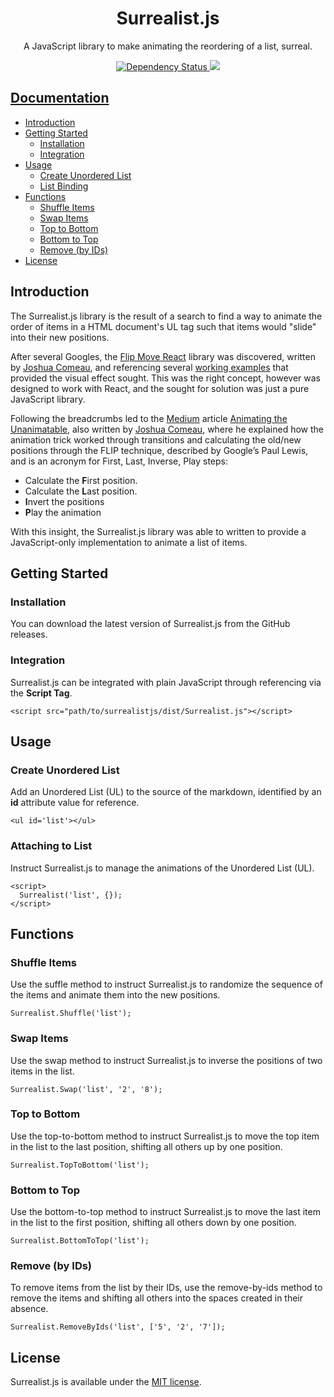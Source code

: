 <h1 align="center">Surrealist.js</h1>

<p align="center">
A JavaScript library to make animating the reordering of a list, surreal.
</p>

<p align="center">
<a href="https://david-dm.org/Scott-D-Hodgson/Surrealist.js#info=dependencies"><img src="https://david-dm.org/Scott-D-Hodgson/Surrealist.js/status.svg" alt="Dependency Status"/>
<a href="https://david-dm.org/Scott-D-Hodgson/Surrealist.js#info=devDependencies"><img src="https://david-dm.org/Scott-D-Hodgson/Surrealist.js/dev-status.svg"/>
</p>

## Documentation

- [Introduction](#introduction)
- [Getting Started](#getting-started)
  - [Installation](#installation)
  - [Integration](#integration)
- [Usage](#usage)
  - [Create Unordered List](#create-unordered-list)
  - [List Binding](#list-binding)
- [Functions](#functions)
  - [Shuffle Items](#shuffle-items)
  - [Swap Items](#swap-items)
  - [Top to Bottom](#top-to-bottom)
  - [Bottom to Top](#bottom-to-top)
  - [Remove (by IDs)](#remove-by-ids)
- [License](#license)

## Introduction

The Surrealist.js library is the result of a search to find a way to animate the order of items in a HTML document's UL tag such that items would "slide" into their new positions.

After several Googles, the [Flip Move React](https://github.com/joshwcomeau/react-flip-move) library was discovered, written by [Joshua Comeau](https://github.com/joshwcomeau), and referencing several [working examples](http://joshwcomeau.github.io/react-flip-move/examples/#/shuffle?_k=g0a42t) that provided the visual effect sought.  This was the right concept, however was designed to work with React, and the sought for solution was just a pure JavaScript library.

Following the breadcrumbs led to the [Medium](https://medium.com) article [Animating the Unanimatable](https://medium.com/developers-writing/animating-the-unanimatable-1346a5aab3cd), also written by [Joshua Comeau](https://medium.com/@joshuawcomeau), where he explained how the animation trick worked through transitions and calculating the old/new positions through the FLIP technique, described by Google’s Paul Lewis, and is an acronym for First, Last, Inverse, Play steps:

- Calculate the **F**irst position.
- Calculate the **L**ast position.
- **I**nvert the positions
- **P**lay the animation

With this insight, the Surrealist.js library was able to written to provide a JavaScript-only implementation to animate a list of items.

## Getting Started

### Installation

You can download the latest version of Surrealist.js from the GitHub releases.

### Integration

Surrealist.js can be integrated with plain JavaScript through referencing via the **Script Tag**.

    <script src="path/to/surrealistjs/dist/Surrealist.js"></script>

## Usage

### Create Unordered List

Add an Unordered List (UL) to the source of the markdown, identified by an **id** attribute value for reference.

    <ul id='list'></ul>

### Attaching to List

Instruct Surrealist.js to manage the animations of the Unordered List (UL).

    <script>
      Surrealist('list', {});
    </script>

## Functions

### Shuffle Items

Use the suffle method to instruct Surrealist.js to randomize the sequence of the items and animate them into the new positions.

    Surrealist.Shuffle('list');

### Swap Items

Use the swap method to instruct Surrealist.js to inverse the positions of two items in the list.

    Surrealist.Swap('list', '2', '8');

### Top to Bottom

Use the top-to-bottom method to instruct Surrealist.js to move the top item in the list to the last position, shifting all others up by one position.

    Surrealist.TopToBottom('list');

### Bottom to Top

Use the bottom-to-top method to instruct Surrealist.js to move the last item in the list to the first position, shifting all others down by one position.

    Surrealist.BottomToTop('list');

### Remove (by IDs)

To remove items from the list by their IDs, use the remove-by-ids method to remove the items and shifting all others into the spaces created in their absence.

    Surrealist.RemoveByIds('list', ['5', '2', '7']);

## License

Surrealist.js is available under the [MIT license](https://opensource.org/licenses/MIT).